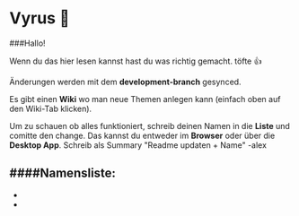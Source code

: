 # Vyrus :syringe:

###Hallo!

Wenn du das hier lesen kannst hast du was richtig gemacht.
töfte :+1:

Änderungen werden mit dem **development-branch** gesynced.

Es gibt einen **Wiki** wo man neue Themen anlegen kann (einfach oben auf den Wiki-Tab klicken). 

Um zu schauen ob alles funktioniert, schreib deinen Namen in die **Liste** und comitte den change. Das kannst du entweder im **Browser** oder über die **Desktop App**. Schreib als Summary "Readme updaten + Name"
-alex

####Namensliste:
-
-
-





